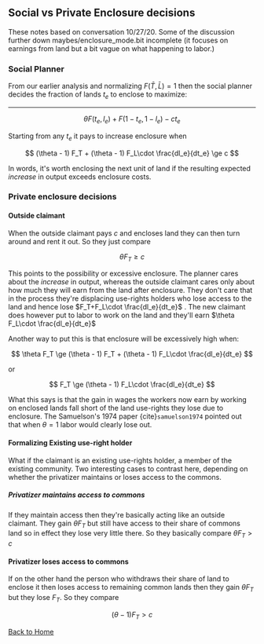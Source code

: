 ## Social vs Private Enclosure decisions

These notes based on conversation 10/27/20.  Some of the discussion further down maybes/enclosure_mode.bit incomplete (it focuses on earnings from land but a bit vague on what happening to labor.)

### Social Planner

From our earlier analysis and normalizing  $F(\bar T,\bar L)= 1$ then the social planner decides the fraction of lands $t_e$ to enclose to maximize:

---



$$
\theta F(t_e,l_e)+F(1-t_e,1-l_e)-ct_e
$$


Starting from any $t_e$ it pays to increase enclosure when


$$
(\theta - 1) F_T + (\theta - 1) F_L\cdot \frac{dl_e}{dt_e} \ge c
$$


In words, it's worth enclosing the next unit of land if the resulting expected *increase* in output exceeds enclosure costs.

### Private enclosure decisions

#### Outside claimant

When the outside claimant pays *c* and encloses land they can then turn around and rent it out.  So they just compare


$$
\theta F_T\ge c
$$


This points to the possibility or excessive enclosure.  The planner cares about the *increase* in output, whereas the outside claimant cares only about how much they will earn from the land after enclosure.  They don't care that in the process they're displacing use-rights holders who lose access to the land and hence lose $F_T+F_L\cdot \frac{dl_e}{dt_e}$  . The new claimant does however put to labor to work on the land and they'll earn $\theta F_L\cdot \frac{dl_e}{dt_e}$

Another way to put this is that enclosure will be excessively high when:


$$
\theta F_T \ge (\theta - 1) F_T + (\theta - 1) F_L\cdot \frac{dl_e}{dt_e}
$$


or 


$$
F_T \ge  (\theta - 1) F_L\cdot \frac{dl_e}{dt_e}
$$


What this says is that the gain in wages the workers now earn by working on enclosed lands fall short of the land use-rights they lose due to enclosure.  The Samuelson's 1974 paper {cite}`samuelson1974`  pointed out that when $\theta=1$ labor would clearly lose out. 

#### Formalizing Existing use-right holder

What if the claimant is an existing use-rights holder, a member of the existing community.    Two interesting cases to contrast here, depending on whether the privatizer maintains or loses access to the commons.  

##### Privatizer maintains access to commons

If they maintain access then they're basically acting like an outside claimant.  They gain $\theta F_T$ but still have access to their share of commons land so in effect they lose very little there.  So they basically compare $\theta F_T>c$

####  Privatizer loses access to commons

If on the other hand the person who withdraws their share of land to enclose it then loses access to remaining common lands then they gain $\theta F_T$ but they lose $F_T$.  So they compare


$$
(\theta-1)F_T>c
$$




[Back to Home](content.md)